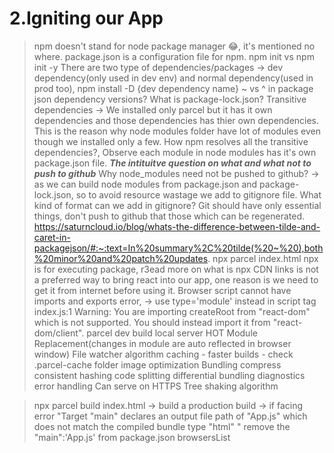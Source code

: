 # 2.Igniting our App

> npm doesn't stand for node package manager 😂, it's mentioned no where.
> package.json is a configuration file for npm.
> npm init vs npm init -y
> There are two type of dependencies/packages -> dev dependency(only used in dev env) and normal dependency(used in prod too),
> npm install -D {dev dependency name}
> ~ vs ^ in package json dependency versions?
> What is package-lock.json?
> Transitive dependencies -> We installed only parcel but it has it own dependencies and those dependencies has thier own dependencies. This is the reason why node modules folder have lot of modules even though we installed only a few.
>How npm resolves all the transitive dependencies?, Observe each module in node modules has it's own package.json file.
> ***The intituitve question on what and what not to push to github***
> Why node_modules need not be pushed to github? -> as we can build node modules from package.json and package-lock.json, so to avoid resource wastage we add to gitignore file.
> What kind of format can we add in gitignore?
> Git should have only essential things, don't push to github that those which can be regenerated.
> https://saturncloud.io/blog/whats-the-difference-between-tilde-and-caret-in-packagejson/#:~:text=In%20summary%2C%20tilde(%20~%20),both%20minor%20and%20patch%20updates.
> npx parcel index.html
> npx is for executing package, r3ead more on what is npx
> CDN links is not a preferred way to bring react into our app, one reason is we need to get it from internet before using it.
> Browser script cannot have imports and exports error, -> use type='module' instead in script tag
> index.js:1 Warning: You are importing createRoot from "react-dom" which is not supported. You should instead import it from "react-dom/client".
> parcel
>   dev build
>   local server
>   HOT Module Replacement(changes in module are auto reflected in browser window)
>   File watcher algorithm
>   caching - faster builds - check .parcel-cache folder
>   image optimization
>   Bundling
>   compress
>   consistent hashing
>   code splitting
>   differential bundling
>   diagnostics
>   error handling
>   Can serve on HTTPS
>   Tree shaking algorithm

>   npx parcel build index.html -> build a production build -> if facing error "Target "main" declares an output file path of "App.js" which does not match the compiled bundle type "html" " remove the "main":'App.js' from package.json
> browsersList